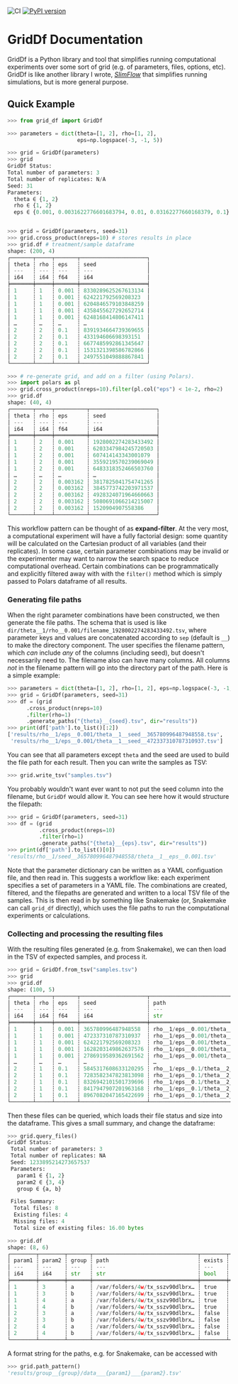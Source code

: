 ![CI](https://github.com/vsbuffalo/grid_df/workflows/CI/badge.svg)
[![PyPI version](https://badge.fury.io/py/grid_df.svg)](https://badge.fury.io/py/grid_df)

# GridDf Documentation

GridDf is a Python library and tool that simplifies running computational
experiments over some sort of grid (e.g. of parameters, files, options, etc).
GridDf is like another library I wrote,
*[SlimFlow](https://github.com/vsbuffalo/slimflow/)* that simplifies running
simulations, but is more general purpose.

## Quick Example

```python
>>> from grid_df import GridDf

>>> parameters = dict(theta=[1, 2], rho=[1, 2],
                      eps=np.logspace(-3, -1, 5))

>>> grid = GridDf(parameters)
>>> grid
GridDf Status:
Total number of parameters: 3
Total number of replicates: N/A
Seed: 31
Parameters:
  theta ∈ {1, 2}
  rho ∈ {1, 2}
  eps ∈ {0.001, 0.0031622776601683794, 0.01, 0.03162277660168379, 0.1}


>>> grid = GridDf(parameters, seed=31)
>>> grid.cross_product(nreps=10) # stores results in place
>>> grid.df # treatment/sample dataframe
shape: (200, 4)
┌───────┬─────┬───────┬─────────────────────┐
│ theta ┆ rho ┆ eps   ┆ seed                │
│ ---   ┆ --- ┆ ---   ┆ ---                 │
│ i64   ┆ i64 ┆ f64   ┆ i64                 │
╞═══════╪═════╪═══════╪═════════════════════╡
│ 1     ┆ 1   ┆ 0.001 ┆ 8330289625267613134 │
│ 1     ┆ 1   ┆ 0.001 ┆ 624221792569208323  │
│ 1     ┆ 1   ┆ 0.001 ┆ 6204846579103848259 │
│ 1     ┆ 1   ┆ 0.001 ┆ 4358455627292652714 │
│ 1     ┆ 1   ┆ 0.001 ┆ 6248168414806147411 │
│ …     ┆ …   ┆ …     ┆ …                   │
│ 2     ┆ 2   ┆ 0.1   ┆ 8391934664739369655 │
│ 2     ┆ 2   ┆ 0.1   ┆ 433194606698393151  │
│ 2     ┆ 2   ┆ 0.1   ┆ 6677485992861345647 │
│ 2     ┆ 2   ┆ 0.1   ┆ 1531321398586782866 │
│ 2     ┆ 2   ┆ 0.1   ┆ 2497551049888867841 │
└───────┴─────┴───────┴─────────────────────┘

>>> # re-generate grid, and add on a filter (using Polars).
>>> import polars as pl
>>> grid.cross_product(nreps=10).filter(pl.col("eps") < 1e-2, rho=2)
>>> grid.df
shape: (40, 4)
┌───────┬─────┬──────────┬─────────────────────┐
│ theta ┆ rho ┆ eps      ┆ seed                │
│ ---   ┆ --- ┆ ---      ┆ ---                 │
│ i64   ┆ i64 ┆ f64      ┆ i64                 │
╞═══════╪═════╪══════════╪═════════════════════╡
│ 1     ┆ 2   ┆ 0.001    ┆ 1928002274283433492 │
│ 1     ┆ 2   ┆ 0.001    ┆ 6203347984245720503 │
│ 1     ┆ 2   ┆ 0.001    ┆ 607414143343001079  │
│ 1     ┆ 2   ┆ 0.001    ┆ 3559219570239069049 │
│ 1     ┆ 2   ┆ 0.001    ┆ 6483318352466503760 │
│ …     ┆ …   ┆ …        ┆ …                   │
│ 2     ┆ 2   ┆ 0.003162 ┆ 3817825041754741265 │
│ 2     ┆ 2   ┆ 0.003162 ┆ 3845773742203971537 │
│ 2     ┆ 2   ┆ 0.003162 ┆ 4928324071964660663 │
│ 2     ┆ 2   ┆ 0.003162 ┆ 5080691066214215007 │
│ 2     ┆ 2   ┆ 0.003162 ┆ 1520904907558386    │
└───────┴─────┴──────────┴─────────────────────┘

```

This workflow pattern can be thought of as **expand-filter**. At the very most,
a computational experiment will have a fully factorial design: some quantity
will be calculated on the Cartesian product of all variables (and their
replicates). In some case, certain parameter combinations may be invalid or the
experimenter may want to narrow the search space to reduce computational
overhead. Certain combinations can be programmatically and explicitly filtered
away with with the `filter()` method which is simply passed to Polars dataframe
of all results.

### Generating file paths

When the right parameter combinations have been constructed, we then generate
the file paths. The schema that is used is like
`dir/theta__1/rho__0.001/filename_1928002274283433492.tsv`, where parameter
keys and values are concatenated according to `sep` (default is `__`) to make the
directory component. The user specifies the filename pattern, which *can* include
*any* of the columns (including seed), but doesn't necessarily need to. The filename
also can have many columns. All columns *not* in the filename pattern will go into
the directory part of the path. Here is a simple example:

```python
>>> parameters = dict(theta=[1, 2], rho=[1, 2], eps=np.logspace(-3, -1, 5))
>>> grid = GridDf(parameters, seed=31)
>>> df = (grid
      .cross_product(nreps=10)
      .filter(rho=1)
      .generate_paths("{theta}__{seed}.tsv", dir="results"))
>>> print(df['path'].to_list()[:2])
['results/rho__1/eps__0.001/theta__1__seed__365780996487948558.tsv',
 'results/rho__1/eps__0.001/theta__1__seed__472337310787310937.tsv']
```

You can see that all parameters except `theta` and the seed are used to build
the file path for each result. Then you can write the samples as TSV:

```python
>>> grid.write_tsv("samples.tsv")
```

You probably wouldn't want ever want to not put the seed column into the
filename, but `GridDf` would allow it. You can see here how it would
structure the filepath:


```python
>>> grid = GridDf(parameters, seed=31)
>>> df = (grid
          .cross_product(nreps=10)
          .filter(rho=1)
          .generate_paths("{theta}__{eps}.tsv", dir="results"))
>>> print(df['path'].to_list()[0])
'results/rho__1/seed__365780996487948558/theta__1__eps__0.001.tsv'
```

Note that the parameter dictionary can be written as a YAML configuation file,
and then read in. This suggests a workflow like: each experiment specifies a
set of parameters in a YAML file. The combinations are created, filtered, and
the filepaths are generated and written to a local TSV file of the samples.
This is then read in by something like Snakemake (or, Snakemake can call
`grid_df` directly), which uses the file paths to run the computational
experiments or calculations.

### Collecting and processing the resulting files

With the resulting files generated (e.g. from Snakemake), we can then load
in the TSV of expected samples, and process it.

```python
>>> grid = GridDf.from_tsv("samples.tsv")
>>> grid
>>> grid.df
shape: (100, 5)
┌───────┬─────┬───────┬─────────────────────┬─────────────────────────────────┐
│ theta ┆ rho ┆ eps   ┆ seed                ┆ path                            │
│ ---   ┆ --- ┆ ---   ┆ ---                 ┆ ---                             │
│ i64   ┆ i64 ┆ f64   ┆ i64                 ┆ str                             │
╞═══════╪═════╪═══════╪═════════════════════╪═════════════════════════════════╡
│ 1     ┆ 1   ┆ 0.001 ┆ 365780996487948558  ┆ rho__1/eps__0.001/theta__1__se… │
│ 1     ┆ 1   ┆ 0.001 ┆ 472337310787310937  ┆ rho__1/eps__0.001/theta__1__se… │
│ 1     ┆ 1   ┆ 0.001 ┆ 624221792569208323  ┆ rho__1/eps__0.001/theta__1__se… │
│ 1     ┆ 1   ┆ 0.001 ┆ 1628203149862637576 ┆ rho__1/eps__0.001/theta__1__se… │
│ 1     ┆ 1   ┆ 0.001 ┆ 2786919589362691562 ┆ rho__1/eps__0.001/theta__1__se… │
│ …     ┆ …   ┆ …     ┆ …                   ┆ …                               │
│ 2     ┆ 1   ┆ 0.1   ┆ 5845317608633120295 ┆ rho__1/eps__0.1/theta__2__seed… │
│ 2     ┆ 1   ┆ 0.1   ┆ 7283582347823813098 ┆ rho__1/eps__0.1/theta__2__seed… │
│ 2     ┆ 1   ┆ 0.1   ┆ 8326942101501739696 ┆ rho__1/eps__0.1/theta__2__seed… │
│ 2     ┆ 1   ┆ 0.1   ┆ 8417947907201963168 ┆ rho__1/eps__0.1/theta__2__seed… │
│ 2     ┆ 1   ┆ 0.1   ┆ 8967082047165422699 ┆ rho__1/eps__0.1/theta__2__seed… │
└───────┴─────┴───────┴─────────────────────┴─────────────────────────────────┘
```

Then these files can be queried, which loads their file status and size into
the dataframe. This gives a small summary, and change the dataframe:

```python
>>> grid.query_files()
GridDf Status:
 Total number of parameters: 3
 Total number of replicates: NA
 Seed: 1233895214273657537
 Parameters:
   param1 ∈ {1, 2}
   param2 ∈ {3, 4}
   group ∈ {a, b}

 Files Summary:
  Total files: 8
  Existing files: 4
  Missing files: 4
  Total size of existing files: 16.00 bytes

>>> grid.df
shape: (8, 6)
┌────────┬────────┬───────┬─────────────────────────────────┬────────┬──────┐
│ param1 ┆ param2 ┆ group ┆ path                            ┆ exists ┆ size │
│ ---    ┆ ---    ┆ ---   ┆ ---                             ┆ ---    ┆ ---  │
│ i64    ┆ i64    ┆ str   ┆ str                             ┆ bool   ┆ i64  │
╞════════╪════════╪═══════╪═════════════════════════════════╪════════╪══════╡
│ 1      ┆ 3      ┆ a     ┆ /var/folders/4w/tx_sszv90dlbrx… ┆ true   ┆ 4    │
│ 1      ┆ 3      ┆ b     ┆ /var/folders/4w/tx_sszv90dlbrx… ┆ true   ┆ 4    │
│ 1      ┆ 4      ┆ a     ┆ /var/folders/4w/tx_sszv90dlbrx… ┆ true   ┆ 4    │
│ 1      ┆ 4      ┆ b     ┆ /var/folders/4w/tx_sszv90dlbrx… ┆ true   ┆ 4    │
│ 2      ┆ 3      ┆ a     ┆ /var/folders/4w/tx_sszv90dlbrx… ┆ false  ┆ null │
│ 2      ┆ 3      ┆ b     ┆ /var/folders/4w/tx_sszv90dlbrx… ┆ false  ┆ null │
│ 2      ┆ 4      ┆ a     ┆ /var/folders/4w/tx_sszv90dlbrx… ┆ false  ┆ null │
│ 2      ┆ 4      ┆ b     ┆ /var/folders/4w/tx_sszv90dlbrx… ┆ false  ┆ null │
└────────┴────────┴───────┴─────────────────────────────────┴────────┴──────┘
```

A format string for the paths, e.g. for Snakemake, can be accessed with

```python
>>> grid.path_pattern()
'results/group__{group}/data___{param1}___{param2}.tsv'
```
